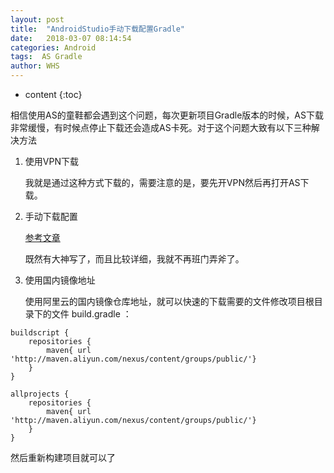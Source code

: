 ```yaml
---
layout: post
title:  "AndroidStudio手动下载配置Gradle"
date:   2018-03-07 08:14:54
categories: Android
tags:  AS Gradle
author: WHS
---
```


* content
{:toc}

 相信使用AS的童鞋都会遇到这个问题，每次更新项目Gradle版本的时候，AS下载非常缓慢，有时候点停止下载还会造成AS卡死。对于这个问题大致有以下三种解决方法
  






1. 使用VPN下载

   我就是通过这种方式下载的，需要注意的是，要先开VPN然后再打开AS下载。



2. 手动下载配置

   [参考文章](https://blog.csdn.net/fuchaosz/article/details/51567808)

   既然有大神写了，而且比较详细，我就不再班门弄斧了。


3. 使用国内镜像地址

   使用阿里云的国内镜像仓库地址，就可以快速的下载需要的文件修改项目根目录下的文件 build.gradle ：

```
buildscript {
    repositories {
        maven{ url 'http://maven.aliyun.com/nexus/content/groups/public/'}
    }
}

allprojects {
    repositories {
        maven{ url 'http://maven.aliyun.com/nexus/content/groups/public/'}
    }
}
```

然后重新构建项目就可以了



